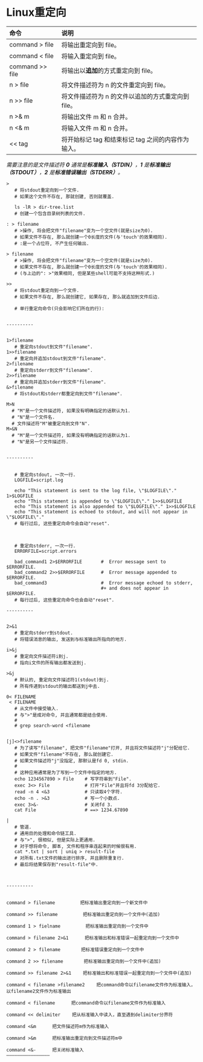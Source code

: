 # Linux重定向

| 命令            | 说明                                               |
| :-------------- | :------------------------------------------------- |
| command > file  | 将输出重定向到 file。                              |
| command < file  | 将输入重定向到 file。                              |
| command >> file | 将输出以**追加**的方式重定向到 file。              |
| n > file        | 将文件描述符为 n 的文件重定向到 file。             |
| n >> file       | 将文件描述符为 n 的文件以追加的方式重定向到 file。 |
| n >& m          | 将输出文件 m 和 n 合并。                           |
| n <& m          | 将输入文件 m 和 n 合并。                           |
| << tag          | 将开始标记 tag 和结束标记 tag 之间的内容作为输入。 |

*需要注意的是文件描述符 **0** 通常是**标准输入（STDIN）**，**1** 是**标准输出（STDOUT）**，**2** 是**标准错误输出（STDERR）**。*



```shell
>
   # 将stdout重定向到一个文件. 
   # 如果这个文件不存在, 那就创建, 否则就覆盖. 

   ls -lR > dir-tree.list
   # 创建一个包含目录树列表的文件. 

: > filename
   # >操作, 将会把文件"filename"变为一个空文件(就是size为0). 
   # 如果文件不存在, 那么就创建一个0长度的文件(与'touch'的效果相同). 
   # :是一个占位符, 不产生任何输出. 

> filename    
   # >操作, 将会把文件"filename"变为一个空文件(就是size为0). 
   # 如果文件不存在, 那么就创建一个0长度的文件(与'touch'的效果相同). 
   # (与上边的": >"效果相同, 但是某些shell可能不支持这种形式.)

>>
   # 将stdout重定向到一个文件. 
   # 如果文件不存在, 那么就创建它, 如果存在, 那么就追加到文件后边. 

   # 单行重定向命令(只会影响它们所在的行): 


----------


1>filename
   # 重定向stdout到文件"filename". 
1>>filename
   # 重定向并追加stdout到文件"filename". 
2>filename
   # 重定向stderr到文件"filename". 
2>>filename
   # 重定向并追加stderr到文件"filename". 
&>filename
   # 将stdout和stderr都重定向到文件"filename". 

M>N
  # "M"是一个文件描述符, 如果没有明确指定的话默认为1. 
  # "N"是一个文件名. 
  # 文件描述符"M"被重定向到文件"N". 
M>&N
  # "M"是一个文件描述符, 如果没有明确指定的话默认为1. 
  # "N"是另一个文件描述符. 


----------


   # 重定向stdout, 一次一行. 
   LOGFILE=script.log

   echo "This statement is sent to the log file, \"$LOGFILE\"." 1>$LOGFILE
   echo "This statement is appended to \"$LOGFILE\"." 1>>$LOGFILE
   echo "This statement is also appended to \"$LOGFILE\"." 1>>$LOGFILE
   echo "This statement is echoed to stdout, and will not appear in \"$LOGFILE\"."
   # 每行过后, 这些重定向命令会自动"reset". 



   # 重定向stderr, 一次一行. 
   ERRORFILE=script.errors

   bad_command1 2>$ERRORFILE       #  Error message sent to $ERRORFILE.
   bad_command2 2>>$ERRORFILE      #  Error message appended to $ERRORFILE.
   bad_command3                    #  Error message echoed to stderr,
                                   #+ and does not appear in $ERRORFILE.
   # 每行过后, 这些重定向命令也会自动"reset". 

----------


2>&1
   # 重定向stderr到stdout. 
   # 将错误消息的输出, 发送到与标准输出所指向的地方. 

i>&j
   # 重定向文件描述符i到j. 
   # 指向i文件的所有输出都发送到j. 

>&j
   # 默认的, 重定向文件描述符1(stdout)到j. 
   # 所有传递到stdout的输出都送到j中去. 

0< FILENAME
 < FILENAME
   # 从文件中接受输入. 
   # 与">"是成对命令, 并且通常都是结合使用. 
   #
   # grep search-word <filename


[j]<>filename
   # 为了读写"filename", 把文件"filename"打开, 并且将文件描述符"j"分配给它. 
   # 如果文件"filename"不存在, 那么就创建它. 
   # 如果文件描述符"j"没指定, 那默认是fd 0, stdin. 
   #
   # 这种应用通常是为了写到一个文件中指定的地方. 
   echo 1234567890 > File    # 写字符串到"File". 
   exec 3<> File             # 打开"File"并且将fd 3分配给它. 
   read -n 4 <&3             # 只读取4个字符. 
   echo -n . >&3             # 写一个小数点. 
   exec 3>&-                 # 关闭fd 3.
   cat File                  # ==> 1234.67890

|
   # 管道. 
   # 通用目的处理和命令链工具. 
   # 与">", 很相似, 但是实际上更通用. 
   # 对于想将命令, 脚本, 文件和程序串连起来的时候很有用. 
   cat *.txt | sort | uniq > result-file
   # 对所有.txt文件的输出进行排序, 并且删除重复行. 
   # 最后将结果保存到"result-file"中. 



----------


command > filename 　　　　　把标准输出重定向到一个新文件中

command >> filename 　　　　　把标准输出重定向到一个文件中(追加)

command 1 > fielname 　　　　　把标准输出重定向到一个文件中

command > filename 2>&1 　　　把标准输出和标准错误一起重定向到一个文件中

command 2 > filename 　　　　把标准错误重定向到一个文件中

command 2 >> filename 　　　　把标准输出重定向到一个文件中(追加)

command >> filename 2>&1 　　把标准输出和标准错误一起重定向到一个文件中(追加)

command < filename >filename2 　　把command命令以filename文件作为标准输入，以filename2文件作为标准输出

command < filename 　　　把command命令以filename文件作为标准输入

command << delimiter 　　把从标准输入中读入，直至遇到delimiter分界符

command <&m 　　　把文件描述符m作为标准输入

command >&m 　　　把标准输出重定向到文件描述符m中

command <&- 　　　把关闭标准输入 
————————————————
```

